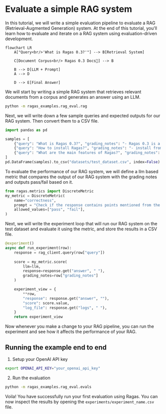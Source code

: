 # Evaluate a simple RAG system

In this tutorial, we will write a simple evaluation pipeline to evaluate a RAG (Retrieval-Augmented Generation) system. At the end of this tutorial, you’ll learn how to evaluate and iterate on a RAG system using evaluation-driven development.

```mermaid
flowchart LR
    A["Query<br/>'What is Ragas 0.3?'"] --> B[Retrieval System]
    
    C[Document Corpus<br/> Ragas 0.3 Docs📄] --> B
    
    B --> D[LLM + Prompt]
    A --> D
    
    D --> E[Final Answer]
```

We will start by writing a simple RAG system that retrieves relevant documents from a corpus and generates an answer using an LLM.

```bash
python -m ragas_examples.rag_eval.rag
```


Next, we will write down a few sample queries and expected outputs for our RAG system. Then convert them to a CSV file.

```python
import pandas as pd

samples = [
    {"query": "What is Ragas 0.3?", "grading_notes": "- Ragas 0.3 is a library for evaluating LLM applications."},
    {"query": "How to install Ragas?", "grading_notes": "- install from source  - install from pip using ragas[examples]"},
    {"query": "What are the main features of Ragas?", "grading_notes": "organised around - experiments - datasets - metrics."}
]
pd.DataFrame(samples).to_csv("datasets/test_dataset.csv", index=False)
```

To evaluate the performance of our RAG system, we will define a llm based metric that compares the output of our RAG system with the grading notes and outputs pass/fail based on it.

```python
from ragas.metrics import DiscreteMetric
my_metric = DiscreteMetric(
    name="correctness",
    prompt = "Check if the response contains points mentioned from the grading notes and return 'pass' or 'fail'.\nResponse: {response} Grading Notes: {grading_notes}",
    allowed_values=["pass", "fail"],
)
```

Next, we will write the experiment loop that will run our RAG system on the test dataset and evaluate it using the metric, and store the results in a CSV file.

```python
@experiment()
async def run_experiment(row):
    response = rag_client.query(row["query"])
    
    score = my_metric.score(
        llm=llm,
        response=response.get("answer", " "),
        grading_notes=row["grading_notes"]
    )

    experiment_view = {
        **row,
        "response": response.get("answer", ""),
        "score": score.value,
        "log_file": response.get("logs", " "),
    }
    return experiment_view
```

Now whenever you make a change to your RAG pipeline, you can run the experiment and see how it affects the performance of your RAG. 

## Running the example end to end

1. Setup your OpenAI API key
```bash
export OPENAI_API_KEY="your_openai_api_key"
```
2. Run the evaluation
```bash
python -m ragas_examples.rag_eval.evals
```

Voila! You have successfully run your first evaluation using Ragas. You can now inspect the results by opening the `experiments/experiment_name.csv` file.